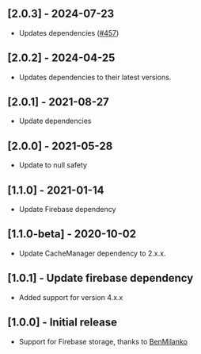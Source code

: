 ## [2.0.3] - 2024-07-23

* Updates dependencies ([#457](https://github.com/Baseflow/flutter_cache_manager/pull/457))

## [2.0.2] - 2024-04-25

* Updates dependencies to their latest versions.

## [2.0.1] - 2021-08-27

* Update dependencies

## [2.0.0] - 2021-05-28

* Update to null safety

## [1.1.0] - 2021-01-14

* Update Firebase dependency

## [1.1.0-beta] - 2020-10-02

* Update CacheManager dependency to 2.x.x.

## [1.0.1] - Update firebase dependency

* Added support for version 4.x.x

## [1.0.0] - Initial release

* Support for Firebase storage, thanks to [BenMilanko](https://github.com/bpmil3)
